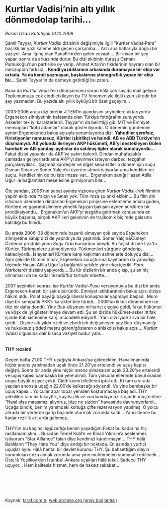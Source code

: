 # Kurtlar Vadisi’nin altı yıllık dönmedolap tarihi...

*Rasim Ozan Kütahyalı 10.10.2009*

<div class="taraf_structure_2col_1zq">
<div class="margen_n">



 <p>Şamil Tayyar, <i>Kurtlar Vadisi</i> dizisinin değişimiyle ilgili “Kurtlar Vadisi-Para” başlıklı bir yazı kaleme aldı geçen çarşamba... Yazı ana hatlarıyla doğru bir yazıydı. Ama ilginç olan PanaFilm’den gelen cevaptı... Bir insan bir şey yapar, sonra da arkasında durur. Bu dizi ekibinin duruşu Osman Pamukoğlu’nun partisine oy verip, Ahmet Altan’ın fikirlerinin hayranı olan bir meczuptan farksız...<b> Kendi yazdıklarının arkasında duramayan bir ekip var ortada. Ya da kendi yazmayan, başkalarına stenograflık yapan bir ekip bu...</b> Şamil Tayyar’ın da demeye getirdiği bu zaten... <br/><br/>Bana da <i>Kurtlar Vadisi</i>’nin dönüşümünü soran hâlâ çok sayıda mail geliyor. Toplumumuzu çok ciddi etkileyen bu TV fenomeniyle ilgili uzun süredir bir şey yazmadım. Bu yazıda altı yıllık öyküyü bir özet geçeyim... <br/><br/>2003-2006 arası dizi birebir JİTEM’in ajandasını seyircilere aktarıyordu. Ergenekon zihniyetinin kafasında olan Türkiye fotoğrafını sunuyordu. Askerler tek iyi karakterlerdi. Tayyar’ın da belirttiği gibi MİT ve Emniyet mensupları “kötü adamlar” olarak gösteriliyordu. O dönemin gündemini aynen Ergenekoncu bakış açısıyla yorumluyordu dizi.<b> Yahudiler şerefsiz, Hıristiyanlar namussuz, Kürtler işbirlikçi ve haindi. AB ve ABD Türkiye’nin düşmanıydı. AB yolunda ilerleyen AKP hükümeti, AB’yi destekleyen Gülen hareketi ve AB-yandaşı aydınlar da satılmış tipler olarak sunuluyordu...</b> Fakat diziyi yapanlar da AKP’ye yakın tiplerdi. Dindar-muhafazakâr camiadan geliyorlardı ama AKP’yi devirmek isteyen darbeci tezgâhın parçalarıydılar... Şaşmaz kardeşler ve diğer senaristler o dönem için suçu Osman Sınav ve Soner Yalçın’ın üzerine atmak istiyorlar ama kendileri de suçlu. Kendilerinin de bu işte imzası var... Ergenekon sanığı Hasan Atilla Uğur ile bağlantıları meselesine girmiyorum bile... <br/><br/>Öte yandan, 2006’nın şubat ayında vizyona giren <i>Kurtlar Vadisi-Irak</i> filminin yapım ekibinde Yalçın ve Sınav yok. Tüm imza şu anki ekibin... Bu film din istismarı üzerinden dindarları Ergenekon projesine eklemleme amacı güden, Kürtlere ve gayrımüslimlere yönelik faşizan bakışını aynen sürdüren bir prodüksiyondu... Ergenekon’un AKP’yi tezgâha getirmek konusunda en büyük başarısı, birçok AKP ileri geleninin de trajikomik biçimde galasına katıldığı bu filmdi... <br/><br/>Bu arada 2006-08 döneminde başarılı olmayan çok sayıda Ergenekon zihniyetine sahip dizi de yapıldı ya da yaptırıldı. Soner Yalçın&amp;Cüneyt Özdemir prodüksiyonu <i>Sağır Oda</i> bunlardan biriydi. Bu faşist dizide Irak’ta Kürtler, Türkmenlere zulmediyordu. Türkmenleri sürgüne gönderip, katlediyordu. İzleyenleri Kürtlere karşı kışkırtan sahnelerle doluydu dizi... Aynı şekilde Osman Sınav, Ergenekon soruşturma kayıtlarına da yansıdığı biçimde Hasan Atilla Uğur’la bağlantılı şekilde yine ırkçı içerikli <i>Pars: Narkoterör</i> dizisini yapıyordu... Bu tür dizilerin bir anda çıkıp, şu an hiç olmaması da ne kadar tesadüftür tartışılır elbette... <br/><br/>2007 seçimleri sonrası ise <i>Kurtlar Vadisi-Pusu</i> versiyonuyla bu dizi bir anda Ergenekon-karşıtı bir şekle büründü. Emniyet istihbaratının bakış açısı diziye hâkim oldu. Polat bayağı bayağı liberal konuşmalar yapmaya başladı. Muro diye bir sempatik PKK’lı karakter bile türedi... 2009’un ikinci döneminde ise dizi bir daha döndü. Yine Batı-düşmanı militarist çizgiye geldi, fakat hükümet ve köşk de iyi gösterilmeye devam etti. Şu an dizide hükümet-asker ittifak içinde Batı sistemine karşı mücadele ediyor!!.. Yani dizi iyice zırva bir hale geldi... Dizide altı yıldır ezeli ve ebedi tek değişmeyen şey Batı-düşmanlığı ve hukuksuz şiddeti meşru gören/gösteren o ahlakdışı bakış açısı... <i>Kurtlar Vadisi</i> olgusuna dair kısaca vaziyet budur yani...<b> <br/><br/><br/>THY rezaleti</b> <br/><br/>Geçen hafta 21.00 THY uçağıyla Ankara’ya gidecektim. Havalimanında hiçbir anons yapılmadan uçak önce 21.20’ye ertelendi ve uçuş kapısı değişti. Sonra bir anda yine hiçbir anons olmaksızın uçak 23.20’ye ertelendi ve uçuş kapısı bambaşka bir yere alındı. Tüm yolcular ellerinde bavul oradan oraya büyük eziyet çekti. Ciddi kısmı biletlerini iptal etti. Ki tam o sırada yapılan anonsla uçağın 22.00’de kalkacağı söylendi. Ve yine bambaşka bir uçuş kapısı... Yolcular apar topar yeniden koşturmacaya başladı. THY yetkilileri tam bir lakaytlık, kayıtsızlık ve vurdumduymazlık içinde müşterilere “Nasıl olsa maaşımızı alıyoruz, bize ne sizden” havasında davranıyorlardı... Uçağa bindik, benim yanımdaki koltuğa çifte rezervasyon yapılmış. O yolcu arkada bir yerlerde garip biçimde oturmak zorunda kaldı... Yani istense bu kadar rezillik art arda gelemez... <br/><br/>THY’nın bu kaçıncı işgüzarlığı benim yaşadığım.Fakat bu kadarına hiç rastlamamıştım... Buradan Temel Kotil’e ve Binali Yıldırım’a seslenmek istiyorum “Star Alliance” falan diye kendinizi kandırmayın... THY hâlâ Batılıların “They Hate You” diye andığı bir noktada. En azından yurtiçi uçuşlar öyle. Hâlâ hantal bir devlet kurumu THY. Şu bahsettiğim olayın sorumluları ceza almak zorunda ama yine muhtemelen sumenaltı edilecek... Üstelik Yeşilköy’den İstanbul-Ankara uçakları hâlâ tekel. Sadece THY uçuyor... Hem kalitesiz hizmet, hem de haksız rekabet...</p>
<br/>
<br/>
<br/>



<br/>


<div id="taraf_not">
</div>

</div>


</div>

Kaynak: [taraf.com.tr](http://taraf.com.tr:80/makale/7858.htm), [web.archive.org (arşiv bağlantısı)](http://web.archive.org/web/20091217142951/http://taraf.com.tr:80/makale/7858.htm)
